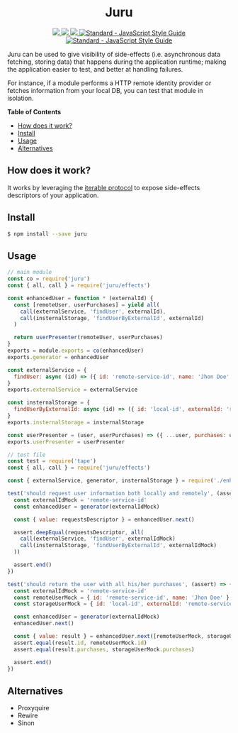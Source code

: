 <h1 align="center">
  Juru
</h1>

<p align="center">
  <a href="https://circleci.com/gh/eth0lo/juru">
    <img src="https://img.shields.io/circleci/project/github/eth0lo/juru.svg?style=flat-square" />
  </a>
  <a href="https://codeclimate.com/github/eth0lo/juru/maintainability">
    <img src="https://img.shields.io/codeclimate/maintainability/eth0lo/juru.svg?style=flat-square" />
  </a>
  <a href="https://codeclimate.com/github/eth0lo/juru/test_coverage">
    <img src="https://img.shields.io/codeclimate/coverage/eth0lo/juru.svg?style=flat-square" />
  </a>
  <a href="https://standardjs.com">
    <img src="https://img.shields.io/badge/code_style-standard-brightgreen.svg?style=flat-square" alt="Standard - JavaScript Style Guide">
  </a>
  <a href="https://github.com/semantic-release/semantic-release">
    <img src="https://img.shields.io/badge/%20%20%F0%9F%93%A6%F0%9F%9A%80-semantic--release-e10079.svg?style=flat-square" alt="Standard - JavaScript Style Guide">
  </a>
</p>

Juru can be used to give visibility of side-effects (i.e. asynchronous data fetching, storing data) that happens during the application runtime; making the application easier to test, and better at handling failures.

For instance, if a module performs a HTTP remote identity provider or fetches information from your local DB, you can test that module in isolation.

**Table of Contents**

- [How does it work?](#how-does-it-work)
- [Install](#install)
- [Usage](#usage)
- [Alternatives](#alternatives)

## How does it work?

It works by leveraging the [iterable protocol](https://developer.mozilla.org/en-US/docs/Web/JavaScript/Reference/Iteration_protocols#The_iterable_protocol) to expose side-effects descriptors of your application.

## Install

```sh
$ npm install --save juru
```

## Usage

```js
// main module
const co = require('juru')
const { all, call } = require('juru/effects')

const enhancedUser = function * (externalId) {
  const [remoteUser, userPurchases] = yield all(
    call(externalService, 'findUser', externalId),
    call(insternalStorage, 'findUserByExternalId', externalId)
  )

  return userPresenter(remoteUser, userPurchases)
}
exports = module.exports = co(enhancedUser)
exports.generator = enhancedUser

const externalService = {
  findUser: async (id) => ({ id: 'remote-service-id', name: 'Jhon Doe' })
}
exports.externalService = externalService

const insternalStorage = {
  findUserByExternalId: async (id) => ({ id: 'local-id', externalId: 'remote-service-id',  purchases: [] })
}
exports.insternalStorage = insternalStorage

const userPresenter = (user, userPurchases) => ({ ...user, purchases: userPurchases.purchases })
exports.userPresenter = userPresenter
```

```js
// test file
const test = require('tape')
const { all, call } = require('juru/effects')

const { externalService, generator, insternalStorage } = require('./enhanced_user')

test('should request user information both locally and remotely', (assert) => {
  const externalIdMock = 'remote-service-id'
  const enhancedUser = generator(externalIdMock)

  const { value: requestsDescriptor } = enhancedUser.next()

  assert.deepEqual(requestsDescriptor, all(
    call(externalService, 'findUser', externalIdMock)
    call(insternalStorage, 'findUserByExternalId', externalIdMock)
  ))

  assert.end()
})

test('should return the user with all his/her purchases', (assert) => {
  const externalIdMock = 'remote-service-id'
  const remoteUserMock = { id: 'remote-service-id', name: 'Jhon Doe' }
  const storageUserMock = { id: 'local-id', externalId: 'remote-service-id',  purchases: [] }

  const enhancedUser = generator(externalIdMock)
  enhancedUser.next()

  const { value: result } = enhancedUser.next([remoteUserMock, storageUserMock])
  assert.equal(result.id, remoteUserMock.id)
  assert.equal(result.purchases, storageUserMock.purchases)

  assert.end()
})
```

## Alternatives

- Proxyquire
- Rewire
- Sinon
